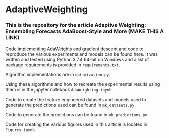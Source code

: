 # AdaptiveWeighting

### This is the repository for the article Adaptive Weighting: Ensembling Forecasts AdaBoost-Style and More (MAKE THIS A LINK)

Code implementing AdaWeights and gradient descent and code to reproduce the various experiments and models can be found here. It was written and tested using Python 3.7.4 64-bit on Windows and a list of package requirements is provided in <code>requirements.txt</code>.

Algorithm implementations are in <code>optimization.py</code>.

Using these algorithms and how to recreate the experimental results using them is in the jupyter notebook <code>AdaWeighting.ipynb</code>.

Code to create the feature engineered datasets and models used to generate the predictions used can be found in <code>mk_datasets.py</code>

Code to generate the predictions can be found in <code>mk_predictions.py</code>

Code for creating the various figures used in this article is located in <code>Figures.ipynb</code>.
 
